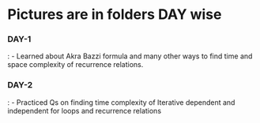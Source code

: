 <h1>Pictures are in folders DAY wise</h1>

<h3>DAY-1</h3>:
- Learned about Akra Bazzi formula and many other ways to find time and space complexity of recurrence relations.

<h3>DAY-2</h3>:
- Practiced Qs on finding time complexity of Iterative dependent and independent for loops and recurrence relations